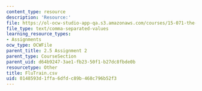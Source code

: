 ```yaml
---
content_type: resource
description: 'Resource:'
file: https://ol-ocw-studio-app-qa.s3.amazonaws.com/courses/15-071-the-analytics-edge-spring-2017/0148593d1ffa6dfdc89b468c796b52f3_FluTrain.csv
file_type: text/comma-separated-values
learning_resource_types:
- Assignments
ocw_type: OCWFile
parent_title: 2.5 Assignment 2
parent_type: CourseSection
parent_uid: d64b9247-3ae1-fb23-50f1-b27dc8fbde0b
resourcetype: Other
title: FluTrain.csv
uid: 0148593d-1ffa-6dfd-c89b-468c796b52f3
---
```

